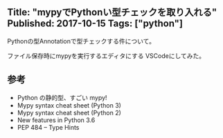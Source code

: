 Title: "mypyでPythonい型チェックを取り入れる"
Published: 2017-10-15
Tags: ["python"]
---

Pythonの型Annotationで型チェックする件について。

ファイル保存時にmypyを実行するエディタにする
VSCodeにしてみた。

## 参考

* Python の静的型、すごい mypy!
* Mypy syntax cheat sheet (Python 3)
* Mypy syntax cheat sheet (Python 2)
* New features in Python 3.6
* PEP 484 – Type Hints
